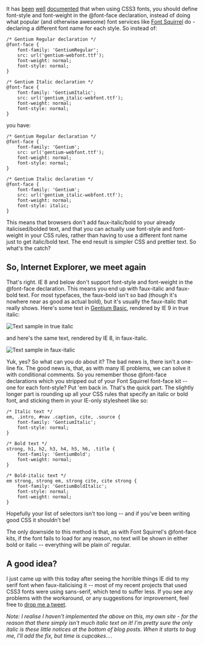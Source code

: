 It has [been][0] [well][1] [documented][2] that when using CSS3 fonts, you should define font-style and font-weight in the @font-face declaration, instead of doing what popular (and otherwise awesome) font services like [Font Squirrel][3] do - declaring a different font name for each style. So instead of:

    /* Gentium Regular declaration */
    @font-face {
        font-family: 'GentiumRegular';
        src: url('gentium-webfont.ttf');
        font-weight: normal;
        font-style: normal;
    }
    
    /* Gentium Italic declaration */
    @font-face {
        font-family: 'GentiumItalic';
        src: url('gentium_italic-webfont.ttf');
        font-weight: normal;
        font-style: normal;
    }

you have:

    /* Gentium Regular declaration */
    @font-face {
        font-family: 'Gentium';
        src: url('gentium-webfont.ttf');
        font-weight: normal;
        font-style: normal;
    }
    
    /* Gentium Italic declaration */
    @font-face {
        font-family: 'Gentium';
        src: url('gentium_italic-webfont.ttf');
        font-weight: normal;
        font-style: italic;
    }

This means that browsers don't add faux-italic/bold to your already italicised/bolded text, and that you can actually use font-style and font-weight in your CSS rules, rather than having to use a different font name just to get italic/bold text. The end result is simpler CSS and prettier text. So what's the catch?

## So, Internet Explorer, we meet again

That's right. IE 8 and below don't support font-style and font-weight in the @font-face declaration. This means you end up with faux-italic and faux-bold text. For most typefaces, the faux-bold isn't so bad (though it's nowhere near as good as actual bold), but it's usually the faux-italic that really shows. Here's some text in [Gentium Basic][4], rendered by IE 9 in true italic:

![Text sample in true italic](http://itsravenous.com/a/uploads/blog/true.png)

and here's the same text, rendered by IE 8, in faux-italic.

![Text sample in faux-italic](http://itsravenous.com/a/uploads/blog/faux.png)

Yuk, yes? So what can you do about it? The bad news is, there isn't a one-line fix. The good news is, that, as with many IE problems, we can solve it with conditional comments. So you remember those @font-face declarations which you stripped out of your Font Squirrel font-face kit -- one for each font-style? Put 'em back in. That's the quick part. The slightly longer part is rounding up all your CSS rules that specify an italic or bold font, and sticking them in your IE-only stylesheet like so:

    /* Italic text */
    em, .intro, #nav .caption, cite, .source {
        font-family: 'GentiumItalic';
        font-style: normal;
    }
    
    /* Bold text */
    strong, h1, h2, h3, h4, h5, h6, .title {
        font-family: 'GentiumBold';
        font-weight: normal;
    }
    
    /* Bold-italic text */
    em strong, strong em, strong cite, cite strong {
        font-family: 'GentiumBoldItalic';
        font-style: normal;
        font-weight: normal;
    }
    

Hopefully your list of selectors isn't too long -- and if you've been writing good CSS it shouldn't be!

The only downside to this method is that, as with Font Squirrel's @font-face kits, if the font fails to load for any reason, no text will be shown in either bold or italic -- everything will be plain ol' regular.

## A good idea?

I just came up with this today after seeing the horrible things IE did to my serif font when faux-italicising it -- most of my recent projects that used CSS3 fonts were using sans-serif, which tend to suffer less. If you see any problems with the workaround, or any suggestions for improvement, feel free to [drop me a tweet][5].

_Note: I realise I haven't implemented the above on this, my own site - for the reason that there simply isn't much italic text on it! I'm pretty sure the only italic is these little notices at the bottom of blog posts. When it starts to bug me, I'll add the fix, but time is cupcakes..._.


[0]: http://www.456bereastreet.com/archive/201012/font-face_tip_define_font-weight_and_font-style_to_keep_your_css_simple/
[1]: http://spaceninja.com/2010/11/font-face-faux-styles/
[2]: http://www.metaltoad.com/blog/how-use-font-face-avoid-faux-italic-and-bold-browser-styles
[3]: http://www.fontsquirrel.com/
[4]: http://www.fontsquirrel.com/fonts/Gentium-Basic
[5]: http://www.twitter.com/itsravenous
